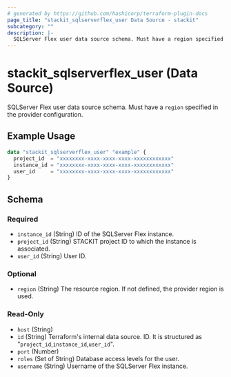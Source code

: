 ```yaml
---
# generated by https://github.com/hashicorp/terraform-plugin-docs
page_title: "stackit_sqlserverflex_user Data Source - stackit"
subcategory: ""
description: |-
  SQLServer Flex user data source schema. Must have a region specified in the provider configuration.
---
```


# stackit_sqlserverflex_user (Data Source)

SQLServer Flex user data source schema. Must have a `region` specified in the provider configuration.

## Example Usage

```terraform
data "stackit_sqlserverflex_user" "example" {
  project_id  = "xxxxxxxx-xxxx-xxxx-xxxx-xxxxxxxxxxxx"
  instance_id = "xxxxxxxx-xxxx-xxxx-xxxx-xxxxxxxxxxxx"
  user_id     = "xxxxxxxx-xxxx-xxxx-xxxx-xxxxxxxxxxxx"
}
```

<!-- schema generated by tfplugindocs -->
## Schema

### Required

- `instance_id` (String) ID of the SQLServer Flex instance.
- `project_id` (String) STACKIT project ID to which the instance is associated.
- `user_id` (String) User ID.

### Optional

- `region` (String) The resource region. If not defined, the provider region is used.

### Read-Only

- `host` (String)
- `id` (String) Terraform's internal data source. ID. It is structured as "`project_id`,`instance_id`,`user_id`".
- `port` (Number)
- `roles` (Set of String) Database access levels for the user.
- `username` (String) Username of the SQLServer Flex instance.
